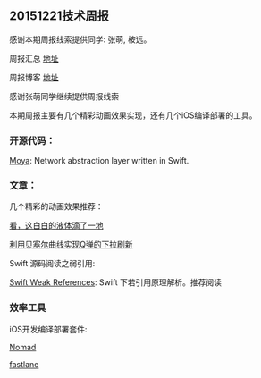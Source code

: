 ## 20151221技术周报

感谢本期周报线索提供同学: 张萌, 桉远。

周报汇总 [地址](https://github.com/BaiduHiDeviOS/iOS-Tech-Weekly)

周报博客 [地址](http://baiduhidevios.github.io/)

感谢张萌同学继续提供周报线索

本期周报主要有几个精彩动画效果实现，还有几个iOS编译部署的工具。

### 开源代码：
[Moya](https://github.com/Moya/Moya): Network abstraction layer written in Swift.


### 文章：

几个精彩的动画效果推荐：

[看，这白白的液体滴了一地](http://pandara.xyz/2015/11/24/ios_water_drop/?hmsr=toutiao.io&utm_medium=toutiao.io&utm_source=toutiao.io)

[利用贝塞尔曲线实现Q弹的下拉刷新](http://pandara.xyz/2015/10/29/jelly_refresh/?hmsr=toutiao.io&utm_medium=toutiao.io&utm_source=toutiao.io)

Swift 源码阅读之弱引用:

[Swift Weak References](https://www.mikeash.com/pyblog/friday-qa-2015-12-11-swift-weak-references.html): Swift 下若引用原理解析。推荐阅读


### 效率工具

iOS开发编译部署套件:

[Nomad](http://nomad-cli.com/)

[fastlane](https://fastlane.tools)
